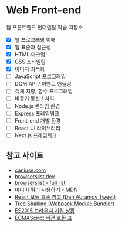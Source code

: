 # Web Front-end

웹 프론트엔드 펀더멘탈 학습 저장소

- [x] 웹 프로그래밍 이해
- [x] 웹 표준과 접근성
- [x] HTML 마크업
- [x] CSS 스타일링
- [x] 이미지 최적화
- [ ] JavaScript 프로그래밍
- [ ] DOM API / 이벤트 핸들링
- [ ] 객체 지향, 함수 프로그래밍
- [ ] 비동기 통신 / 처리
- [ ] Node.js 런타임 환경
- [ ] Express 프레임워크
- [ ] Front-end 개발 환경
- [ ] React UI 라이브러리
- [ ] Next.js 프레임워크

## 참고 사이트

- [caniuse.com](https://caniuse.com)
- [browserslist.dev](https://browserslist.dev/)
- [browserslist - full list](https://github.com/browserslist/browserslist#full-list)
- [미디어 쿼리 사용하기 - MDN](https://developer.mozilla.org/ko/docs/Web/CSS/Media_Queries/Using_media_queries)
- [React 모듈 호출 참고 (Dan Abramov Tweet)](https://twitter.com/dan_abramov/status/1308739731551858689?s=20&t=XzW98N9-HXPSSHyTEllZ3w)
- [Tree Shaking (Webpack Module Bundler)](https://webpack.js.org/guides/tree-shaking)
- [ES2015 브라우저 지원 상황](https://caniuse.com/es6)
- [ECMAScript 버전 호환 표](https://kangax.github.io/compat-table/es2016plus/)
